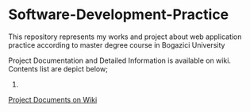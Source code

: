 # Software-Development-Practice
This repository represents my works and project about web application practice according to master degree course in Bogazici University

Project Documentation and Detailed Information is available on wiki. Contents list are depict below; 

1. 

[Project Documents on Wiki](https://github.com/burakkilicaslan/Software-Engineering-Practice-573/wiki)


